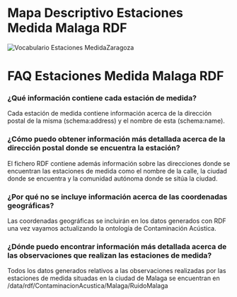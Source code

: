 # Mapa Descriptivo Estaciones Medida Malaga RDF
![Vocabulario Estaciones MedidaZaragoza](https://user-images.githubusercontent.com/43373725/114411734-bf3c1c80-9bac-11eb-9285-a84dea1fee1f.png)

# FAQ Estaciones Medida Malaga RDF

### ¿Qué información contiene cada estación de medida?
Cada estación de medida contiene información acerca de la dirección postal de la misma (schema:address) y el nombre de esta (schema:name).

### ¿Cómo puedo obtener información más detallada acerca de la dirección postal donde se encuentra la estación?
El fichero RDF contiene además información sobre las direcciones donde se encuentran las estaciones de medida como el nombre de la calle, la ciudad donde se encuentra y la comunidad autónoma donde se sitúa la ciudad. 

### ¿Por qué no se incluye información acerca de las coordenadas geográficas?
Las coordenadas geográficas se incluirán en los datos generados con RDF una vez vayamos actualizando la ontología de Contaminación Acústica.

### ¿Dónde puedo encontrar información más detallada acerca de las observaciones que realizan las estaciones de medida?
Todos los datos generados relativos a las observaciones realizadas por las estaciones de medida situadas en la ciudad de Malaga se encuentran en /data/rdf/ContaminacionAcustica/Malaga/RuidoMalaga
